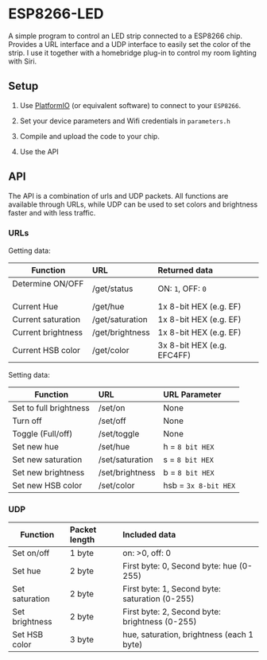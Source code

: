 # ESP8266-LED

A simple program to control an LED strip connected to a ESP8266 chip. Provides a URL interface and a UDP interface to easily set the color of the strip. I use it together with a homebridge plug-in to control my room lighting with Siri.

## Setup

1. Use [PlatformIO](http://platformio.org) (or equivalent software) to connect to your `ESP8266`.

2. Set your device parameters and Wifi credentials in `parameters.h`

3. Compile and upload the code to your chip.

4. Use the API

## API

The API is a combination of urls and UDP packets. All functions are available through URLs, while UDP can be used to set colors and brightness faster and with less traffic.

### URLs

Getting data:

| Function           | URL              | Returned data              |
| ------------------ |:---------------- |:-------------------------- |
| Determine ON/OFF   | /get/status      | ON: `1`, OFF: `0`          |
| Current Hue        | /get/hue         | 1x 8-bit HEX (e.g. EF)     |
| Current saturation | /get/saturation  | 1x 8-bit HEX (e.g. EF)     |
| Current brightness | /get/brightness  | 1x 8-bit HEX (e.g. EF)     |
| Current HSB color  | /get/color       | 3x 8-bit HEX (e.g. EFC4FF) |

Setting data:

| Function               | URL              | URL Parameter       |
| ---------------------- |:---------------- |:------------------- |
| Set to full brightness | /set/on          | None                |
| Turn off               | /set/off         | None                |
| Toggle (Full/off)      | /set/toggle      | None                |
| Set new hue            | /set/hue         | h = `8 bit HEX`     |
| Set new saturation     | /set/saturation  | s = `8 bit HEX`     |
| Set new brightness     | /set/brightness  | b = `8 bit HEX`     |
| Set new HSB color      | /set/color       | hsb = `3x 8-bit HEX`|

### UDP

| Function       | Packet length | Included data                                  |
| -------------- |:------------- |:---------------------------------------------- |
| Set on/off     | 1 byte        | on: >0, off: 0                                 |
| Set hue        | 2 byte        | First byte: 0, Second byte: hue (0-255)        |
| Set saturation | 2 byte        | First byte: 1, Second byte: saturation (0-255) |
| Set brightness | 2 byte        | First byte: 2, Second byte: brightness (0-255) |
| Set HSB color  | 3 byte        | hue, saturation, brightness (each 1 byte)      |




